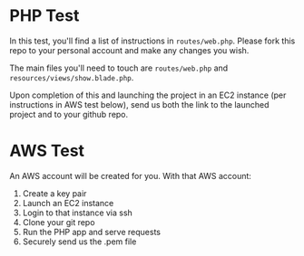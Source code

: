 # PHP Test
In this test, you'll find a list of instructions in `routes/web.php`. Please fork this repo to your personal account and make any changes you wish.

The main files you'll need to touch are `routes/web.php` and `resources/views/show.blade.php`.

Upon completion of this and launching the project in an EC2 instance (per instructions in AWS test below), send us both the link to the launched project and to your github repo.

# AWS Test
An AWS account will be created for you. With that AWS account: 

1. Create a key pair
2. Launch an EC2 instance
3. Login to that instance via ssh
4. Clone your git repo
5. Run the PHP app and serve requests
6. Securely send us the .pem file
